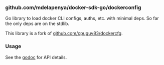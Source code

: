 ### github.com/mdelapenya/docker-sdk-go/dockerconfig
Go library to load docker CLI configs, auths, etc. with minimal deps.
So far the only deps are on the stdlib.

This library is a fork of [github.com/cpuguy83/dockercfg](https://github.com/cpuguy83/dockercfg).

### Usage
See the [godoc](https://godoc.org/github.com/mdelapenya/docker-sdk-go/dockerconfig) for API details.
